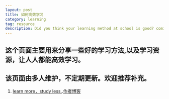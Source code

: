 ```yaml
---
layout: post
title: 如何高效学习
category: learning
tag: resource
description: Did you think your learning method at school is good? coming and see what is 'Learn more,study less.' 
---
```


## 这个页面主要用来分享一些好的学习方法,以及学习资源，让人人都能高效学习。

## 该页面由多人维护，不定期更新。欢迎推荐补充。

1. [learn more，study less.](http://book.douban.com/subject/11603298/).[作者博客](http://www.scotthyoung.com/blog/)



